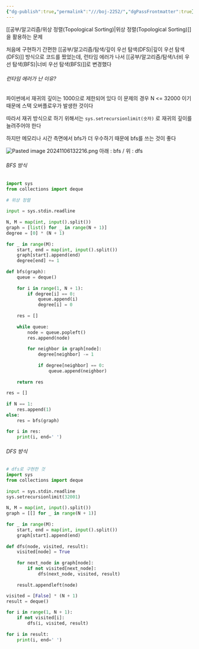 ```yaml
---
{"dg-publish":true,"permalink":"///boj-2252/","dgPassFrontmatter":true}
---
```



[[공부/알고리즘/위상 정렬(Topological Sorting)\|위상 정렬(Topological Sorting)]]을 활용하는 문제

처음에 구현하기 간편한 [[공부/알고리즘/탐색/깊이 우선 탐색(DFS)\|깊이 우선 탐색(DFS)]] 방식으로 코드를 짰었는데,
런타임 에러가 나서 [[공부/알고리즘/탐색/너비 우선 탐색(BFS)\|너비 우선 탐색(BFS)]]로 변경했다

###### 런타임 에러가 난 이유?

파이썬에서 재귀의 깊이는 1000으로 제한되어 있다
이 문제의 경우 N <= 32000 이기 때문에
스택 오버플로우가 발생한 것이다

따라서 재귀 방식으로 하기 위해서는
`sys.setrecursionlimit(숫자)`
로 재귀의 깊이를 늘려주어야 한다

하지만 메모리나 시간 측면에서 bfs가 더 우수하기 때문에 bfs를 쓰는 것이 좋다

![Pasted image 20241106132216.png](/img/user/%EC%B2%A8%EB%B6%80%ED%8C%8C%EC%9D%BC/Pasted%20image%2020241106132216.png)
아래 : bfs / 위 : dfs

###### BFS 방식

```python
import sys  
from collections import deque  
  
# 위상 정렬  
  
input = sys.stdin.readline  
  
N, M = map(int, input().split())  
graph = [list() for _ in range(N + 1)]  
degree = [0] * (N + 1)  
  
for _ in range(M):  
    start, end = map(int, input().split())  
    graph[start].append(end)  
    degree[end] += 1  
  
def bfs(graph):  
    queue = deque()  
  
    for i in range(1, N + 1):  
        if degree[i] == 0:  
            queue.append(i)  
            degree[i] = 0  
  
    res = []  
  
    while queue:  
        node = queue.popleft()  
        res.append(node)  
  
        for neighbor in graph[node]:  
            degree[neighbor] -= 1  
  
            if degree[neighbor] == 0:  
                queue.append(neighbor)  
  
    return res  
  
res = []  
  
if N == 1:  
    res.append(1)  
else:  
    res = bfs(graph)  
  
for i in res:  
    print(i, end=' ')
```

###### DFS 방식

```python
# dfs로 구현한 것  
import sys  
from collections import deque  
  
input = sys.stdin.readline  
sys.setrecursionlimit(32001)  
  
N, M = map(int, input().split())  
graph = [[] for _ in range(N + 1)]  
  
for _ in range(M):  
    start, end = map(int, input().split())  
    graph[start].append(end)  
  
def dfs(node, visited, result):  
    visited[node] = True  
  
    for next_node in graph[node]:  
        if not visited[next_node]:  
            dfs(next_node, visited, result)  
  
    result.appendleft(node)
  
visited = [False] * (N + 1)  
result = deque()  

for i in range(1, N + 1):  
    if not visited[i]:  
        dfs(i, visited, result)  
  
for i in result:  
    print(i, end=' ')
```
